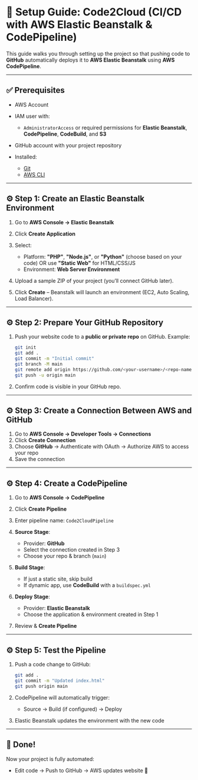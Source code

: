 # 🚀 Setup Guide: Code2Cloud (CI/CD with AWS Elastic Beanstalk & CodePipeline)

This guide walks you through setting up the project so that pushing code to **GitHub** automatically deploys it to **AWS Elastic Beanstalk** using **AWS CodePipeline**.

---

## ✅ Prerequisites

* AWS Account
* IAM user with:

  * `AdministratorAccess` or required permissions for **Elastic Beanstalk**, **CodePipeline**, **CodeBuild**, and **S3**
* GitHub account with your project repository
* Installed:

  * [Git](https://git-scm.com/)
  * [AWS CLI](https://aws.amazon.com/cli/)

---

## ⚙️ Step 1: Create an Elastic Beanstalk Environment

1. Go to **AWS Console → Elastic Beanstalk**
2. Click **Create Application**
3. Select:

   * Platform: **"PHP"**, **"Node.js"**, or **"Python"** (choose based on your code) OR use **"Static Web"** for HTML/CSS/JS
   * Environment: **Web Server Environment**
4. Upload a sample ZIP of your project (you’ll connect GitHub later).
5. Click **Create** – Beanstalk will launch an environment (EC2, Auto Scaling, Load Balancer).

---

## ⚙️ Step 2: Prepare Your GitHub Repository

1. Push your website code to a **public or private repo** on GitHub. Example:

   ```bash
   git init
   git add .
   git commit -m "Initial commit"
   git branch -M main
   git remote add origin https://github.com/<your-username>/<repo-name>.git
   git push -u origin main
   ```

2. Confirm code is visible in your GitHub repo.

---

## ⚙️ Step 3: Create a Connection Between AWS and GitHub

1. Go to **AWS Console → Developer Tools → Connections**
2. Click **Create Connection**
3. Choose **GitHub** → Authenticate with OAuth → Authorize AWS to access your repo
4. Save the connection

---

## ⚙️ Step 4: Create a CodePipeline

1. Go to **AWS Console → CodePipeline**

2. Click **Create Pipeline**

3. Enter pipeline name: `Code2CloudPipeline`

4. **Source Stage**:

   * Provider: **GitHub**
   * Select the connection created in Step 3
   * Choose your repo & branch (`main`)

5. **Build Stage**:

   * If just a static site, skip build
   * If dynamic app, use **CodeBuild** with a `buildspec.yml`

6. **Deploy Stage**:

   * Provider: **Elastic Beanstalk**
   * Choose the application & environment created in Step 1

7. Review & **Create Pipeline**

---

## ⚙️ Step 5: Test the Pipeline

1. Push a code change to GitHub:

   ```bash
   git add .
   git commit -m "Updated index.html"
   git push origin main
   ```

2. CodePipeline will automatically trigger:

   * Source → Build (if configured) → Deploy

3. Elastic Beanstalk updates the environment with the new code

---

## 🎉 Done!

Now your project is fully automated:

* Edit code → Push to GitHub → AWS updates website 🚀

